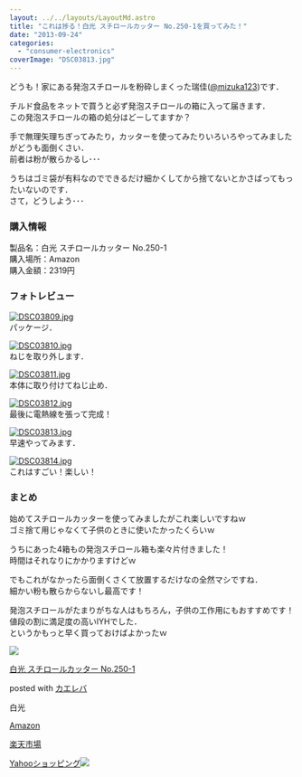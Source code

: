 ```yaml
---
layout: ../../layouts/LayoutMd.astro
title: "これは捗る！白光 スチロールカッター No.250-1を買ってみた！"
date: "2013-09-24"
categories: 
  - "consumer-electronics"
coverImage: "DSC03813.jpg"
---
```


どうも！家にある発泡スチロールを粉砕しまくった瑞佳([@mizuka123](https://twitter.com/mizuka123))です．

チルド食品をネットで買うと必ず発泡スチロールの箱に入って届きます．  
この発泡スチロールの箱の処分はどーしてますか？

手で無理矢理ちぎってみたり，カッターを使ってみたりいろいろやってみましたがどうも面倒くさい．  
前者は粉が散らかるし･･･

うちはゴミ袋が有料なのでできるだけ細かくしてから捨てないとかさばってもったいないのです．  
さて，どうしよう･･･

### 購入情報

製品名：白光 スチロールカッター No.250-1  
購入場所：Amazon  
購入金額：2319円

### フォトレビュー

[![DSC03809.jpg](images/9912564304_499f1e7240_b.jpg)](http://www.flickr.com/photos/67522130@N08/9912564304/ "DSC03809.jpg")  
パッケージ．

[![DSC03810.jpg](images/9912566994_8e0e2015aa_b.jpg)](http://www.flickr.com/photos/67522130@N08/9912566994/ "DSC03810.jpg")  
ねじを取り外します．

[![DSC03811.jpg](images/9912479725_a623bc7673_b.jpg)](http://www.flickr.com/photos/67522130@N08/9912479725/ "DSC03811.jpg")  
本体に取り付けてねじ止め．

[![DSC03812.jpg](images/9912571434_b83a51f54b_b.jpg)](http://www.flickr.com/photos/67522130@N08/9912571434/ "DSC03812.jpg")  
最後に電熱線を張って完成！

[![DSC03813.jpg](images/9912573134_00d1475ecc_b.jpg)](http://www.flickr.com/photos/67522130@N08/9912573134/ "DSC03813.jpg")  
早速やってみます．

[![DSC03814.jpg](images/9912485745_e404802faf_b.jpg)](http://www.flickr.com/photos/67522130@N08/9912485745/ "DSC03814.jpg")  
これはすごい！楽しい！

### まとめ

始めてスチロールカッターを使ってみましたがこれ楽しいですねｗ  
ゴミ捨て用じゃなくて子供のときに使いたかったくらいｗ

うちにあった4箱もの発泡スチロール箱も楽々片付きました！  
時間はそれなりにかかりますけどｗ

でもこれがなかったら面倒くさくて放置するだけなの全然マシですね．  
細かい粉も散らからないし最高です！

発泡スチロールがたまりがちな人はもちろん，子供の工作用にもおすすめです！  
値段の割に満足度の高いIYHでした．  
というかもっと早く買っておけばよかったｗ

[![](images/51G65HWQFQL._SL160_.jpg)](https://www.amazon.co.jp/exec/obidos/ASIN/B000AQQFLC/mizuka123-22/ref=nosim/)

[白光 スチロールカッター No.250-1](https://www.amazon.co.jp/exec/obidos/ASIN/B000AQQFLC/mizuka123-22/ref=nosim/)

posted with [カエレバ](http://kaereba.com)

白光

[Amazon](http://www.amazon.co.jp/gp/search?keywords=No.250-1&__mk_ja_JP=%83J%83%5E%83J%83i&tag=mizuka123-22 "アマゾン")

[楽天市場](http://hb.afl.rakuten.co.jp/hgc/032b53ee.4b34c5ee.0f4a541e.f440145e/?pc=http%3A%2F%2Fsearch.rakuten.co.jp%2Fsearch%2Fmall%2FNo.250-1%2F-%2Ff.1-p.1-s.1-sf.0-st.A-v.2%3Fx%3D0%26scid%3Daf_ich_link_urltxt%26m%3Dhttp%3A%2F%2Fm.rakuten.co.jp%2F "楽天市場")

[Yahooショッピング![](//ad.jp.ap.valuecommerce.com/servlet/gifbanner?sid=3066752&pid=881990642)](//ck.jp.ap.valuecommerce.com/servlet/referral?sid=3066752&pid=881990642&vc_url=http%3A%2F%2Fshopping.search.yahoo.co.jp%2Fsearch%3FuIv%3Don%26ei%3DUTF-8%26tab_ex%3Dcommerce%26slider%3D0%26va%3DNo.250-1 "Yahooショッピング")
